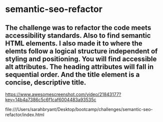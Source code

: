 # semantic-seo-refactor

## The challenge was to refactor the code meets accessibility standards. Also to find semantic HTML elements. I also made it to where the elemts follow a logical structure independent of styling and positioning. You will find accessible alt attributes. The heading attributes will fall in sequential order. And the title element is a concise, descriptive title.

https://www.awesomescreenshot.com/video/21843177?key=14b4a7386c5c6f1caf6004483a93535c

file:///Users/sarahbryant/Desktop/bootcamp/challenges/semantic-seo-refactor/index.html
